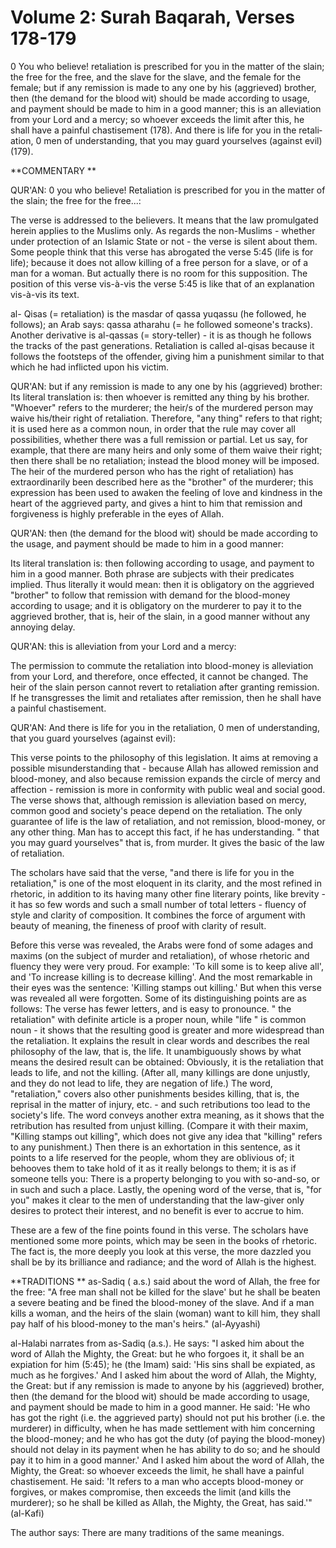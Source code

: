 Volume 2: Surah Baqarah, Verses 178-179
=======================================

0 You who believe! retaliation is prescribed for you in the matter of
the slain; the free for the free, and the slave for the slave, and the
female for the female; but if any remission is made to any one by his
(aggrieved) brother, then (the demand for the blood wit) should be made
according to usage, and payment should be made to him in a good man­ner;
this is an alleviation from your Lord and a mercy; so whoever exceeds
the limit after this, he shall have a painful chastisement (178). And
there is life for you in the retali­ation, 0 men of understanding, that
you may guard your­selves (against evil) (179).


**COMMENTARY
**


QUR'AN: 0 you who believe! Retaliation is prescribed for you in the
matter of the slain; the free for the free...:

The verse is addressed to the believers. It means that the law
promulgated herein applies to the Muslims only. As regards the
non-Muslims - whether under protection of an Islamic State or not - the
verse is silent about them. Some people think that this verse has
abrogated the verse 5:45 (life is for life); because it does not allow
killing of a free person for a slave, or of a man for a woman. But
actually there is no room for this supposition. The position of this
verse vis-à-vis the verse 5:45 is like that of an explanation vis-à-vis
its text.

al- Qisas (= retaliation) is the masdar of qassa yuqassu (he followed,
he follows); an Arab says: qassa atharahu (= he followed someone's
tracks). Another derivative is al-qassas (= story-teller) - it is as
though he follows the tracks of the past generations. Retaliation is
called al-qisas because it follows the footsteps of the offender, giving
him a punishment similar to that which he had inflicted upon his
victim.

QUR'AN: but if any remission is made to any one by his (ag­grieved)
brother: Its literal translation is: then whoever is remitted any thing
by his brother. "Whoever" refers to the murderer; the heir/s of the
murdered person may waive his/their right of retali­ation. Therefore,
"any thing" refers to that right; it is used here as a common noun, in
order that the rule may cover all possibil­ities, whether there was a
full remission or partial. Let us say, for example, that there are many
heirs and only some of them waive their right; then there shall be no
retaliation; instead the blood money will be imposed. The heir of the
murdered person who has the right of retaliation) has extraordinarily
been described here as the "brother" of the murderer; this expression
has been used to awaken the feeling of love and kindness in the heart of
the aggrieved party, and gives a hint to him that remission and
forgiveness is highly preferable in the eyes of Allah.

QUR'AN: then (the demand for the blood wit) should be made according to
the usage, and payment should be made to him in a good manner:

Its literal translation is: then following according to
usage, and payment to him in a good manner. Both phrase are subjects
with their predicates implied. Thus literally it would mean: then it is
obligatory on the aggrieved "brother" to follow that remission with
demand for the blood-money according to usage; and it is obligatory on
the murderer to pay it to the aggrieved brother, that is, heir of the
slain, in a good manner without any annoying delay.

QUR'AN: this is alleviation from your Lord and a mercy:

The permission to commute the retaliation into blood-money is
alleviation from your Lord, and therefore, once effected, it cannot be
changed. The heir of the slain person cannot revert to retaliation after
granting remission. If he transgresses the limit and retaliates after
remission, then he shall have a painful chastisement.

QUR'AN: And there is life for you in the retaliation, 0 men of
understanding, that you guard yourselves (against evil):

This verse points to the philosophy of this legislation. It aims at
removing a possible misunderstanding that - because Allah has allowed
remission and blood-money, and also because remission expands the circle
of mercy and affection - remission is more in con­formity with public
weal and social good. The verse shows that, although remission is
alleviation based on mercy, common good and society's peace depend on
the retaliation. The only guarantee of life is the law of retaliation,
and not remission, blood-money, or any other thing. Man has to accept
this fact, if he has understanding. "
that you may guard yourselves" that is, from murder. It gives the basic
of the law of retaliation.

The scholars have said that the verse, "and there is life for you in
the retaliation," is one of the most eloquent in its clarity, and the
most refined in rhetoric, in addition to its having many other fine
literary points, like brevity - it has so few words and such a small
number of total letters - fluency of style and clarity of composition.
It combines the force of argument with beauty of meaning, the fineness
of proof with clarity of result.

Before this verse was revealed, the Arabs were fond of some adages and
maxims (on the subject of murder and retaliation), of whose rhetoric and
fluency they were very proud. For example: 'To kill some is to keep
alive all', and 'To increase killing is to decrease killing'. And the
most remarkable in their eyes was the sentence: 'Killing stamps out
killing.' But when this verse was revealed all were forgotten. Some of
its distinguishing points are as follows: The verse has fewer letters,
and is easy to pronounce. "
the retaliation" with definite article is a proper noun, while "life "
is common noun - it shows that the resulting good is greater and more
widespread than the retaliation. It explains the result in clear words
and describes the real philosophy of the law, that is, the life. It
unambiguously shows by what means the desired result can be obtained:
Obviously, it is the retaliation that leads to life, and not the
killing. (After all, many killings are done unjustly, and they do not
lead to life, they are negation of life.) The word, "retaliation,"
covers also other punishments besides killing, that is, the reprisal in
the matter of injury, etc. - and such retributions too lead to the
society's life. The word conveys another extra meaning, as it shows that
the retribution has resulted from unjust killing. (Compare it with their
maxim, "Killing stamps out killing", which does not give any idea that
"killing" refers to any punishment.) Then there is an exhortation in
this sentence, as it points to a life reserved for the people, whom they
are oblivious of; it behooves them to take hold of it as it really
belongs to them; it is as if someone tells you: There is a property
belonging to you with so-and-so, or in such and such a place. Lastly,
the opening word of the verse, that is, "for you" makes it clear to the
men of understanding that the law-giver only desires to protect their
interest, and no benefit is ever to accrue to him.

These are a few of the fine points found in this verse. The scholars
have mentioned some more points, which may be seen in the books of
rhetoric. The fact is, the more deeply you look at this verse, the more
dazzled you shall be by its brilliance and radiance; and the word of
Allah is the highest.

**TRADITIONS
**
as-Sadiq (
a.s.) said about the word of Allah, the free for the free: "A free man
shall not be killed for the slave' but he shall be beaten a severe
beating and be fined the blood-money of the slave. And if a man kills a
woman, and the heirs of the slain (woman) want to kill him, they shall
pay half of his blood-money to the man's heirs." (al-Ayyashi)

al-Halabi narrates from as-Sadiq (a.s.). He says: "I asked him about
the word of Allah the Mighty, the Great: but he who forgoes it, it shall
be an expiation for him (5:45); he (the Imam) said: 'His sins shall be
expiated, as much as he forgives.' And I asked him about the word of
Allah, the Mighty, the Great: but if any remission is made to anyone by
his (aggrieved) brother, then (the demand for the blood wit) should be
made according to usage, and payment should be made to him in a good
manner. He said: 'He who has got the right (i.e. the aggrieved party)
should not put his brother (i.e. the murderer) in difficulty, when he
has made settlement with him concerning the blood-money; and he who has
got the duty (of paying the blood-money) should not delay in its payment
when he has ability to do so; and he should pay it to him in a good
manner.' And I asked him about the word of Allah, the Mighty, the Great:
so whoever exceeds the limit, he shall have a painful chastisement. He
said: 'It refers to a man who accepts blood-money or forgives, or makes
compromise, then exceeds the limit (and kills the murderer); so he shall
be killed as Allah, the Mighty, the Great, has said.'" (al-Kafi)

The author says: There are many traditions of the same meanings.


